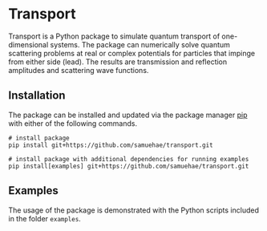 # Transport

Transport is a Python package to simulate quantum transport of one-dimensional systems. The package can numerically solve quantum scattering problems at real or complex potentials for particles that impinge from either side (lead). The results are transmission and reflection amplitudes and scattering wave functions. 



## Installation

The package can be installed and updated via the package manager [pip](https://pip.pypa.io) with either of the following commands.

```shell
# install package
pip install git+https://github.com/samuehae/transport.git

# install package with additional dependencies for running examples
pip install[examples] git+https://github.com/samuehae/transport.git
```



## Examples

The usage of the package is demonstrated with the Python scripts included in the folder `examples`.


